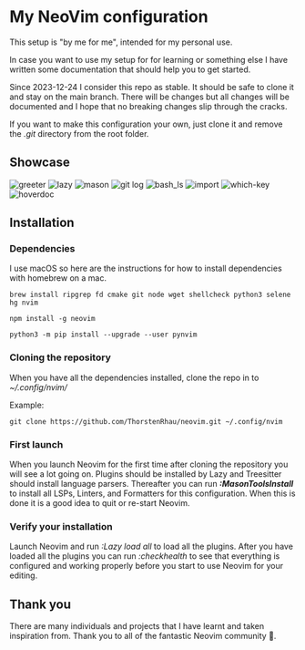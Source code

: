 # My NeoVim configuration

This setup is "by me for me", intended for my personal use.

In case you want to use my setup for for learning or something else I have
written some documentation that should help you to get started.

Since 2023-12-24 I consider this repo as stable. It should be safe to clone it
and stay on the main branch. There will be changes but all changes will be
documented and I hope that no breaking changes slip through the cracks.

If you want to make this configuration your own, just clone it and remove the
_.git_ directory from the root folder.

## Showcase

![greeter](./img/greeter.png) ![lazy](./img/lazy.png) ![mason](./img/mason.png)
![git log](./img/gitlog.png) ![bash_ls](./img/bashls.png)
![import](./img/import.png) ![which-key](./img/whichkey.png)
![hoverdoc](./img/hoverdoc.png)

## Installation

### Dependencies

I use macOS so here are the instructions for how to install dependencies with
homebrew on a mac.

```
brew install ripgrep fd cmake git node wget shellcheck python3 selene hg nvim
```

```
npm install -g neovim
```

```
python3 -m pip install --upgrade --user pynvim
```

### Cloning the repository

When you have all the dependencies installed, clone the repo in to
_~/.config/nvim/_

Example:

```
git clone https://github.com/ThorstenRhau/neovim.git ~/.config/nvim
```

### First launch

When you launch Neovim for the first time after cloning the repository you will
see a lot going on. Plugins should be installed by Lazy and Treesitter should
install language parsers. Thereafter you can run **_:MasonToolsInstall_** to
install all LSPs, Linters, and Formatters for this configuration. When this is
done it is a good idea to quit or re-start Neovim.

### Verify your installation

Launch Neovim and run _:Lazy load all_ to load all the plugins. After you have
loaded all the plugins you can run _:checkhealth_ to see that everything is
configured and working properly before you start to use Neovim for your editing.

## Thank you

There are many individuals and projects that I have learnt and taken inspiration
from. Thank you to all of the fantastic Neovim community 🙏.

